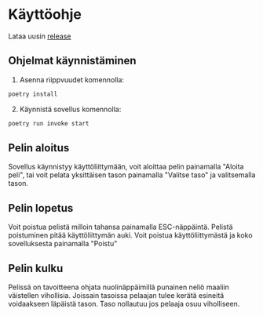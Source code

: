 # Käyttöohje
Lataa uusin [release](https://github.com/oskarruo/ot-harjoitustyo/releases/tag/loppupalautus)

## Ohjelmat käynnistäminen
1. Asenna riippvuudet komennolla:
```bash
poetry install
```
2. Käynnistä sovellus komennolla:
```bash
poetry run invoke start
```
## Pelin aloitus
Sovellus käynnistyy käyttöliittymään, voit aloittaa pelin painamalla "Aloita peli", tai voit pelata yksittäisen tason painamalla "Valitse taso" ja valitsemalla tason.

## Pelin lopetus
Voit poistua pelistä milloin tahansa painamalla ESC-näppäintä. Pelistä poistuminen pitää käyttöliittymän auki. Voit poistua käyttöliittymästä ja koko sovelluksesta painamalla "Poistu"

## Pelin kulku
Pelissä on tavoitteena ohjata nuolinäppäimillä punainen neliö maaliin väistellen vihollisia. Joissain tasoissa pelaajan tulee kerätä esineitä voidaakseen läpäistä tason. Taso nollautuu jos pelaaja osuu viholliseen.
